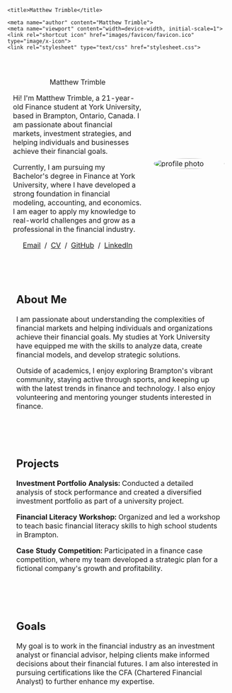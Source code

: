 <!DOCTYPE HTML>
<html lang="en">
  <head>
    <meta http-equiv="Content-Type" content="text/html; charset=UTF-8">

    <title>Matthew Trimble</title>

    <meta name="author" content="Matthew Trimble">
    <meta name="viewport" content="width=device-width, initial-scale=1">
    <link rel="shortcut icon" href="images/favicon/favicon.ico" type="image/x-icon">
    <link rel="stylesheet" type="text/css" href="stylesheet.css">
  </head>

  <body>
    <table style="width:100%;max-width:800px;border:0px;border-spacing:0px;border-collapse:separate;margin-right:auto;margin-left:auto;">
      <tbody>
        <tr style="padding:0px">
          <td style="padding:0px">
            <table style="width:100%;border:0px;border-spacing:0px;border-collapse:separate;margin-right:auto;margin-left:auto;">
              <tbody>
                <tr style="padding:0px">
                  <td style="padding:2.5%;width:63%;vertical-align:middle">
                    <p class="name" style="text-align: center;">
                      Matthew Trimble
                    </p>
                    <p>
                      Hi! I'm Matthew Trimble, a 21-year-old Finance student at York University, based in Brampton, Ontario, Canada. I am passionate about financial markets, investment strategies, and helping individuals and businesses achieve their financial goals.
                    </p>
                    <p>
                      Currently, I am pursuing my Bachelor's degree in Finance at York University, where I have developed a strong foundation in financial modeling, accounting, and economics. I am eager to apply my knowledge to real-world challenges and grow as a professional in the financial industry.
                    </p>
                    <p style="text-align:center">
                      <a href="mailto:matthew.trimble@example.com">Email</a> &nbsp;/&nbsp;
                      <a href="data/MatthewTrimble-CV.pdf">CV</a> &nbsp;/&nbsp;
                      <a href="https://github.com/matthewtrimble">GitHub</a> &nbsp;/&nbsp;
                      <a href="https://www.linkedin.com/in/matthewtrimble">LinkedIn</a>
                    </p>
                  </td>
                  <td style="padding:2.5%;width:40%;max-width:40%">
                    <a href="images/MatthewTrimble.jpg"><img style="width:100%;max-width:100%;object-fit: cover; border-radius: 50%;" alt="profile photo" src="images/MatthewTrimble.jpg" class="hoverZoomLink"></a>
                  </td>
                </tr>
              </tbody>
            </table>
            <table style="width:100%;border:0px;border-spacing:0px;border-collapse:separate;margin-right:auto;margin-left:auto;">
              <tbody>
                <tr>
                  <td style="padding:20px;width:100%;vertical-align:middle">
                    <h2>About Me</h2>
                    <p>
                      I am passionate about understanding the complexities of financial markets and helping individuals and organizations achieve their financial goals. My studies at York University have equipped me with the skills to analyze data, create financial models, and develop strategic solutions.
                    </p>
                    <p>
                      Outside of academics, I enjoy exploring Brampton's vibrant community, staying active through sports, and keeping up with the latest trends in finance and technology. I also enjoy volunteering and mentoring younger students interested in finance.
                    </p>
                  </td>
                </tr>
              </tbody>
            </table>
            <table style="width:100%;border:0px;border-spacing:0px;border-collapse:separate;margin-right:auto;margin-left:auto;">
              <tbody>
                <tr>
                  <td style="padding:20px;width:100%;vertical-align:middle">
                    <h2>Projects</h2>
                    <p>
                      <strong>Investment Portfolio Analysis:</strong> Conducted a detailed analysis of stock performance and created a diversified investment portfolio as part of a university project.
                    </p>
                    <p>
                      <strong>Financial Literacy Workshop:</strong> Organized and led a workshop to teach basic financial literacy skills to high school students in Brampton.
                    </p>
                    <p>
                      <strong>Case Study Competition:</strong> Participated in a finance case competition, where my team developed a strategic plan for a fictional company's growth and profitability.
                    </p>
                  </td>
                </tr>
              </tbody>
            </table>
            <table style="width:100%;border:0px;border-spacing:0px;border-collapse:separate;margin-right:auto;margin-left:auto;">
              <tbody>
                <tr>
                  <td style="padding:20px;width:100%;vertical-align:middle">
                    <h2>Goals</h2>
                    <p>
                      My goal is to work in the financial industry as an investment analyst or financial advisor, helping clients make informed decisions about their financial futures. I am also interested in pursuing certifications like the CFA (Chartered Financial Analyst) to further enhance my expertise.
                    </p>
                  </td>
                </tr>
              </tbody>
            </table>
          </td>
        </tr>
      </tbody>
    </table>
  </body>
</html>
